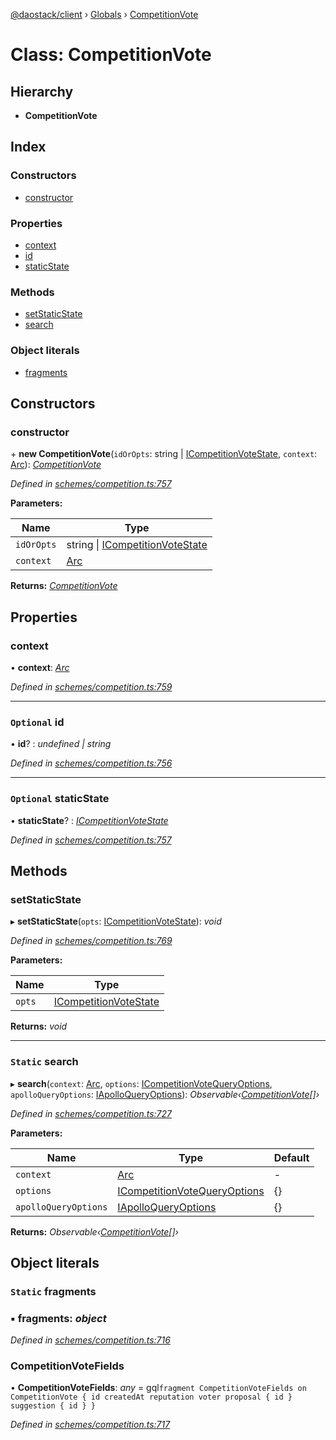 [@daostack/client](../README.md) › [Globals](../globals.md) › [CompetitionVote](competitionvote.md)

# Class: CompetitionVote

## Hierarchy

* **CompetitionVote**

## Index

### Constructors

* [constructor](competitionvote.md#constructor)

### Properties

* [context](competitionvote.md#context)
* [id](competitionvote.md#optional-id)
* [staticState](competitionvote.md#optional-staticstate)

### Methods

* [setStaticState](competitionvote.md#setstaticstate)
* [search](competitionvote.md#static-search)

### Object literals

* [fragments](competitionvote.md#static-fragments)

## Constructors

###  constructor

\+ **new CompetitionVote**(`idOrOpts`: string | [ICompetitionVoteState](../interfaces/icompetitionvotestate.md), `context`: [Arc](arc.md)): *[CompetitionVote](competitionvote.md)*

*Defined in [schemes/competition.ts:757](https://github.com/daostack/client/blob/1bc237e/src/schemes/competition.ts#L757)*

**Parameters:**

Name | Type |
------ | ------ |
`idOrOpts` | string &#124; [ICompetitionVoteState](../interfaces/icompetitionvotestate.md) |
`context` | [Arc](arc.md) |

**Returns:** *[CompetitionVote](competitionvote.md)*

## Properties

###  context

• **context**: *[Arc](arc.md)*

*Defined in [schemes/competition.ts:759](https://github.com/daostack/client/blob/1bc237e/src/schemes/competition.ts#L759)*

___

### `Optional` id

• **id**? : *undefined | string*

*Defined in [schemes/competition.ts:756](https://github.com/daostack/client/blob/1bc237e/src/schemes/competition.ts#L756)*

___

### `Optional` staticState

• **staticState**? : *[ICompetitionVoteState](../interfaces/icompetitionvotestate.md)*

*Defined in [schemes/competition.ts:757](https://github.com/daostack/client/blob/1bc237e/src/schemes/competition.ts#L757)*

## Methods

###  setStaticState

▸ **setStaticState**(`opts`: [ICompetitionVoteState](../interfaces/icompetitionvotestate.md)): *void*

*Defined in [schemes/competition.ts:769](https://github.com/daostack/client/blob/1bc237e/src/schemes/competition.ts#L769)*

**Parameters:**

Name | Type |
------ | ------ |
`opts` | [ICompetitionVoteState](../interfaces/icompetitionvotestate.md) |

**Returns:** *void*

___

### `Static` search

▸ **search**(`context`: [Arc](arc.md), `options`: [ICompetitionVoteQueryOptions](../interfaces/icompetitionvotequeryoptions.md), `apolloQueryOptions`: [IApolloQueryOptions](../interfaces/iapolloqueryoptions.md)): *Observable‹[CompetitionVote](competitionvote.md)[]›*

*Defined in [schemes/competition.ts:727](https://github.com/daostack/client/blob/1bc237e/src/schemes/competition.ts#L727)*

**Parameters:**

Name | Type | Default |
------ | ------ | ------ |
`context` | [Arc](arc.md) | - |
`options` | [ICompetitionVoteQueryOptions](../interfaces/icompetitionvotequeryoptions.md) |  {} |
`apolloQueryOptions` | [IApolloQueryOptions](../interfaces/iapolloqueryoptions.md) |  {} |

**Returns:** *Observable‹[CompetitionVote](competitionvote.md)[]›*

## Object literals

### `Static` fragments

### ▪ **fragments**: *object*

*Defined in [schemes/competition.ts:716](https://github.com/daostack/client/blob/1bc237e/src/schemes/competition.ts#L716)*

###  CompetitionVoteFields

• **CompetitionVoteFields**: *any* =  gql`fragment CompetitionVoteFields on CompetitionVote {
      id
      createdAt
      reputation
      voter
      proposal { id }
      suggestion { id }
    }`

*Defined in [schemes/competition.ts:717](https://github.com/daostack/client/blob/1bc237e/src/schemes/competition.ts#L717)*

